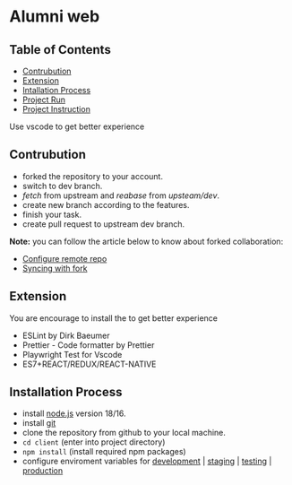 # Alumni web

## Table of Contents

- [Contrubution](#contrubution)
- [Extension](#extension)
- [Intallation Process](#installation-process)
- [Project Run](./client/README.md#run-command)
- [Project Instruction](./client/README.md)

Use vscode to get better experience

## Contrubution

- forked the repository to your account.
- switch to dev branch.
- _fetch_ from upstream and _reabase_ from _upsteam/dev_.
- create new branch according to the features.
- finish your task.
- create pull request to upstream dev branch.

**Note:** you can follow the article below to know about forked collaboration:

- [Configure remote repo](https://docs.github.com/en/pull-requests/collaborating-with-pull-requests/working-with-forks/configuring-a-remote-repository-for-a-fork)
- [Syncing with fork](https://docs.github.com/en/pull-requests/collaborating-with-pull-requests/working-with-forks/syncing-a-fork)

## Extension

You are encourage to install the to get better experience

- ESLint by Dirk Baeumer
- Prettier - Code formatter by Prettier
- Playwright Test for Vscode
- ES7+REACT/REDUX/REACT-NATIVE

## Installation Process

- install [node.js](https://nodejs.org/en/download) version 18/16.
- install [git](https://git-scm.com/)
- clone the repository from github to your local machine.
- `cd client` (enter into project directory)
- `npm install` (install required npm packages)
- configure enviroment variables for [development](./client/.env.development) | [staging](./client/.env.staging) | [testing](./client/.env.testing) | [production](./client/.env.production)
